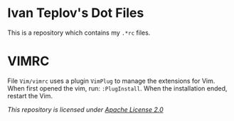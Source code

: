 # Ivan Teplov's Dot Files
This is a repository which contains my `.*rc` files.

# VIMRC
File `Vim/vimrc` uses a plugin `VimPlug` to manage the extensions for Vim. When first opened the vim, run: `:PlugInstall`. When the installation ended, restart the Vim.

*This repository is licensed under [Apache License 2.0](www.apache.org/licenses/LICENSE-2.0)*


